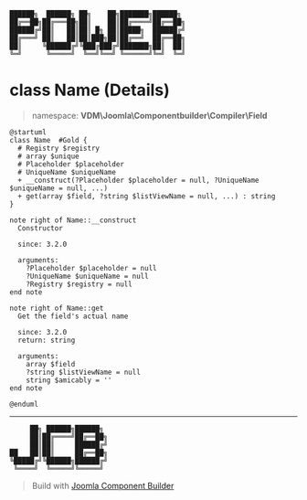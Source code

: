 ```
██████╗  ██████╗ ██╗    ██╗███████╗██████╗
██╔══██╗██╔═══██╗██║    ██║██╔════╝██╔══██╗
██████╔╝██║   ██║██║ █╗ ██║█████╗  ██████╔╝
██╔═══╝ ██║   ██║██║███╗██║██╔══╝  ██╔══██╗
██║     ╚██████╔╝╚███╔███╔╝███████╗██║  ██║
╚═╝      ╚═════╝  ╚══╝╚══╝ ╚══════╝╚═╝  ╚═╝
```
# class Name (Details)
> namespace: **VDM\Joomla\Componentbuilder\Compiler\Field**
```uml
@startuml
class Name  #Gold {
  # Registry $registry
  # array $unique
  # Placeholder $placeholder
  # UniqueName $uniqueName
  + __construct(?Placeholder $placeholder = null, ?UniqueName $uniqueName = null, ...)
  + get(array $field, ?string $listViewName = null, ...) : string
}

note right of Name::__construct
  Constructor

  since: 3.2.0
  
  arguments:
    ?Placeholder $placeholder = null
    ?UniqueName $uniqueName = null
    ?Registry $registry = null
end note

note right of Name::get
  Get the field's actual name

  since: 3.2.0
  return: string
  
  arguments:
    array $field
    ?string $listViewName = null
    string $amicably = ''
end note
 
@enduml
```

---
```
     ██╗ ██████╗██████╗
     ██║██╔════╝██╔══██╗
     ██║██║     ██████╔╝
██   ██║██║     ██╔══██╗
╚█████╔╝╚██████╗██████╔╝
 ╚════╝  ╚═════╝╚═════╝
```
> Build with [Joomla Component Builder](https://git.vdm.dev/joomla/Component-Builder)

